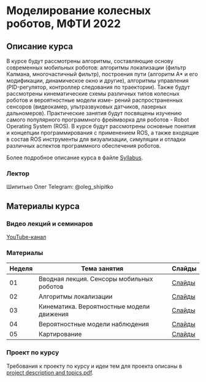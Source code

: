 # Моделирование колесных роботов, МФТИ 2022

## Описание курса
В курсе будут рассмотрены алгоритмы, составляющие основу современных
мобильных роботов: алгоритмы локализации (фильтр Калмана, многочастичный фильтр), построения пути (алгоритм A* и его модификации, динамическое окно и другие), алгоритмы управления (PID-регулятор, контроллер следования по траектории). Также будут рассмотрены кинематические схемы различных типов колесных роботов и вероятностные модели изме-
рений распространенных сенсоров (видеокамер, ультразвуковых датчиков, лазерных дальномеров). Практические занятия будут посвящены изучению самого популярного программного фреймворка для роботов - Robot Operating System (ROS). В курсе будут рассмотрены основные понятия и концепции программирования с применением ROS, а также входящие в состав ROS инструменты для визуализации, симуляции и отладки различных
аспектов программного обеспечения роботов.

Более подробное описание курса в файле [Syllabus](https://github.com/oleg-Shipitko/mipt_wheeled_robots_modeling/blob/main/syllabus.pdf).

### Лектор 
Шипитько Олег 
Telegram: @oleg_shipitko

## Материалы курса

### Видео лекций и семинаров
[YouTube-канал](https://www.youtube.com/playlist?list=PL2PmRem6srUnF9TeEiEj-dnNr238c2paD)

### Материалы
| Неделя | Тема занятия | Слайды |
| --- | --- | --- |
|01| Вводная лекция. Сенсоры мобильных роботов | [Слайды](https://github.com/oleg-Shipitko/mipt_wheeled_robots_modeling/blob/main/slides/Lecture%201.%20Course%20organization%20and%20robotics%20field%20overview.pdf) |
|02| Алгоритмы локализации | [Слайды](https://github.com/oleg-Shipitko/mipt_wheeled_robots_modeling/blob/main/slides/Lecture%202.%20Localization.pdf) |
|03| Кинематика. Вероятностные модели движения | [Слайды](https://github.com/oleg-Shipitko/mipt_wheeled_robots_modeling/blob/main/slides/Lecture%203.%20Kinematics.%20Probabilistic%20motion%20models.pdf) |
|04| Вероятностные модели наблюдения | [Слайды](https://github.com/oleg-Shipitko/mipt_wheeled_robots_modeling/blob/main/slides/Lecture%204.%20Probabilistic%20measurement%20models.pdf) |
|05| Картирование | [Слайды](https://github.com/oleg-Shipitko/mipt_wheeled_robots_modeling/blob/main/slides/Lecture%205.%20Mapping.pdf) |

### Проект по курсу
Требования к проекту по курсу и идеи тем для проекта описаны в [project description and topics.pdf](https://github.com/oleg-Shipitko/mipt_wheeled_robots_modeling/blob/master/project%20description%20and%20topics.pdf).
